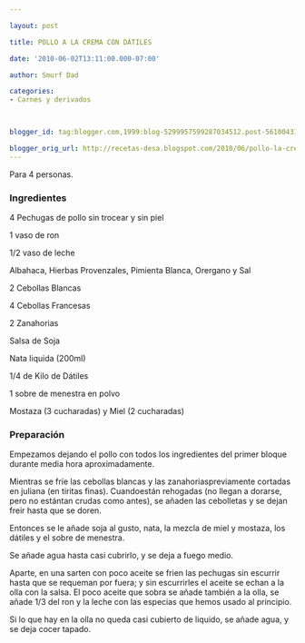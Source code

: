 ```yaml
---

layout: post

title: POLLO A LA CREMA CON DÁTILES

date: '2010-06-02T13:11:00.000-07:00'

author: Smurf Dad

categories:
- Carnes y derivados



blogger_id: tag:blogger.com,1999:blog-5299957599287034512.post-5610043186083571805

blogger_orig_url: http://recetas-desa.blogspot.com/2010/06/pollo-la-crema-con-datiles.html
---
```


Para 4 personas.

<h3>Ingredientes</h3>

4 Pechugas de pollo sin trocear y sin piel

1 vaso de ron

1/2 vaso de leche

Albahaca, Hierbas Provenzales, Pimienta Blanca, Orergano y Sal

2 Cebollas Blancas

4 Cebollas Francesas

2 Zanahorias

Salsa de Soja

Nata liquida (200ml)

1/4 de Kilo de Dátiles

1 sobre de menestra en polvo

Mostaza (3 cucharadas) y Miel (2 cucharadas)

<h3>Preparación</h3>

Empezamos dejando el pollo con todos los ingredientes del primer bloque durante media hora aproximadamente.

Mientras se fríe las cebollas blancas y las zanahoriaspreviamente cortadas en juliana (en tiritas finas). Cuandoestán rehogadas (no llegan a dorarse, pero no estántan crudas como antes), se añaden las cebolletas y se dejan freir hasta que se doren.

Entonces se le añade soja al gusto, nata, la mezcla de miel y mostaza, los dátiles y el sobre de menestra.

Se añade agua hasta casi cubrirlo, y se deja a fuego medio.

Aparte, en una sarten con poco aceite se frien las pechugas sin escurrir hasta que se requeman por fuera; y sin escurrirles el aceite se echan a la olla con la salsa. El poco aceite que sobra se añade también a la olla, se añade 1/3 del ron y la leche con las especias que hemos usado al principio.

Si lo que hay en la olla no queda casi cubierto de liquido, se añade agua, y se deja cocer tapado.
